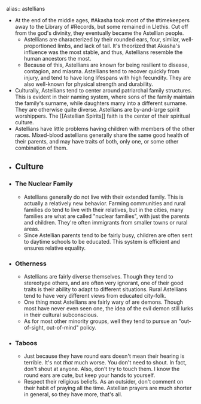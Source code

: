 alias:: astellians

- At the end of the middle ages, #Akasha took most of the #timekeepers away to the Library of #Records, but some remained in Llethis. Cut off from the god's divinity, they eventually became the Astellian people.
	- Astellians are characterized by their rounded ears, four, similar, well-proportioned limbs, and lack of tail. It's theorized that Akasha's influence was the most stable, and thus, Astellians resemble the human ancestors the most.
	- Because of this, Astellians are known for being resilient to disease, contagion, and miasma. Astellians tend to recover quickly from injury, and tend to have long lifespans with high fecundity. They are also well-known for physical strength and durability.
- Culturally, Astellians tend to center around patriarchal family structures. This is evident in their naming system, where sons of the family maintain the family's surname, while daughters marry into a different surname. They are otherwise quite diverse. Astellians are by-and-large spirit worshippers. The [[Astellian Spirits]] faith is the center of their spiritual culture.
- Astellians have little problems having children with members of the other races. Mixed-blood astellians generally share the same good health of their parents, and may have traits of both, only one, or some other combination of them.
- ## Culture
- ### The Nuclear Family
	- Astellians generally do not live with their extended family. This is actually a relatively new behavior. Farming communities and rural families do tend to live with their relatives, but in the cities, many families are what are called "nuclear families", with just the parents and children. They're often immigrants from smaller towns or rural areas.
	- Since Astellian parents tend to be fairly busy, children are often sent to daytime schools to be educated. This system is efficient and ensures relative equality.
- ### Otherness
	- Astellians are fairly diverse themselves. Though they tend to stereotype others, and are often very ignorant, one of their good traits is their ability to adapt to different situations. Rural Astellians tend to have very different views from educated city-folk.
	- One thing most Astellians are fairly wary of are demons. Though most have never even seen one, the idea of the evil demon still lurks in their cultural subconscious.
	- As for most other minority groups, well they tend to pursue an "out-of-sight, out-of-mind" policy.
- ### Taboos
	- Just because they have round ears doesn't mean their hearing is terrible. It's not *that* much worse. You don't need to shout. In fact, don't shout at anyone. Also, don't try to touch them. I know the round ears are cute, but keep your hands to yourself.
	- Respect their religious beliefs. As an outsider, don't comment on their habit of praying all the time. Astellian prayers are much shorter in general, so they have more, that's all.